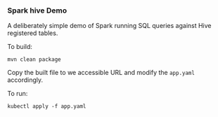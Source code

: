 ### Spark hive Demo

A deliberately simple demo of Spark running SQL queries against Hive registered tables.

To build:

```
mvn clean package
```

Copy the built file to we accessible URL and modify the `app.yaml` accordingly.

To run:
```
kubectl apply -f app.yaml 
```